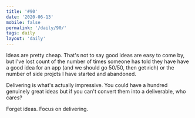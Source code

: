 ```yaml
---
title: '#90'
date: '2020-06-13'
mobile: false
permalink: '/daily/90/'
tags: daily
layout: 'daily'
---
```


Ideas are pretty cheap. That's not to say good ideas are easy to come by, but I've lost count of the number of times someone has told they have have a good idea for an app (and we should go 50/50, then get rich) or the number of side projcts I have started and abandoned.

Delivering is what's actually impressive. You could have a hundred genuinely great ideas but if you can't convert them into a deliverable, who cares?

Forget ideas. Focus on delivering.
